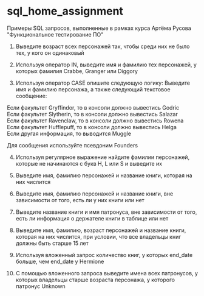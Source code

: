 # sql_home_assignment
Примеры SQL запросов, выполненные в рамках курса Артёма Русова "Функциональное тестирование ПО"


1. Выведите возраст всех персонажей так, чтобы среди них не было тех, у кого он одинаковый  



2. Используя оператор IN, выведите имя и фамилию тех персонажей, у которых фамилия Crabbe, Granger или Diggory



3. Используя оператор CASE опишите следующую логику:
Выведите имя и фамилию персонажа, а также следующий текстовое сообщение:  

Если факультет Gryffindor, то в консоли должно вывестись Godric  
Если факультет Slytherin, то в консоли должно вывестись Salazar  
Если факультет Ravenclaw, то в консоли должно вывестись Rowena  
Если факультет Hufflepuff, то в консоли должно вывестись Helga  
Если другая информация, то выводится Muggle  

Для сообщения используйте псевдоним Founders


4. Используя регулярное выражение найдите фамилии персонажей, которые не начинаются с букв H, L или S и выведите их


5. Выведите имя, фамилию персонажей и название книги, которая на них числится

6. Выведите имя, фамилию персонажей и название книги, вне зависимости от того, есть ли у них книги или нет


7. Выведите название книги и имя патронуса, вне зависимости от того, есть ли информация о держателе книги в таблице или нет


8. Выведите имя, фамилию, возраст персонажей и название книги, которая на них числится, при условии, что все владельцы книг должны быть старше 15 лет


9. Используя вложенный запрос количество книг, у которых end_date больше, чем end_date у Hermione


10. С помощью вложенного запроса выведите имена всех патронусов, у которых владельцы старше возраста персонажа, у которого патронус Unknown
